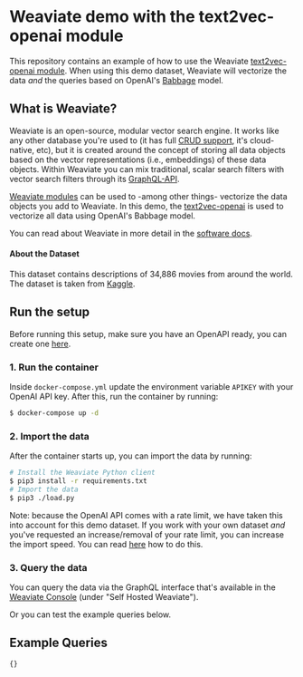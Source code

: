 # Weaviate demo with the text2vec-openai module

This repository contains an example of how to use the Weaviate [text2vec-openai module](https://www.semi.technology/developers/weaviate/current/modules/text2vec-openai.html). When using this demo dataset, Weaviate will vectorize the data _and_ the queries based on OpenAI's [Babbage](https://beta.openai.com/docs/engines/babbage) model.

## What is Weaviate?

Weaviate is an open-source, modular vector search engine. It works like any other database you're used to (it has full [CRUD support](https://db-engines.com/en/blog_post/87), it's cloud-native, etc), but it is created around the concept of storing all data objects based on the vector representations (i.e., embeddings) of these data objects. Within Weaviate you can mix traditional, scalar search filters with vector search filters through its [GraphQL-API](https://www.semi.technology/developers/weaviate/current/graphql-references/).

[Weaviate modules](https://www.semi.technology/developers/weaviate/current/configuration/modules.html) can be used to -among other things- vectorize the data objects you add to Weaviate. In this demo, the [text2vec-openai](https://www.semi.technology/developers/weaviate/current/modules/text2vec-openai.html) is used to vectorize all data using OpenAI's Babbage model.

You can read about Weaviate in more detail in the [software docs](https://www.semi.technology/developers/weaviate/current/).

#### About the Dataset

This dataset contains descriptions of 34,886 movies from around the world. The dataset is taken from [Kaggle](https://www.kaggle.com/jrobischon/wikipedia-movie-plots).

## Run the setup

Before running this setup, make sure you have an OpenAPI ready, you can create one [here](https://beta.openai.com/account/api-keys).

### 1. Run the container

Inside `docker-compose.yml` update the environment variable `APIKEY` with your OpenAI API key. After this, run the container by running:

```sh
$ docker-compose up -d
```

### 2. Import the data

After the container starts up, you can import the data by running:

```sh
# Install the Weaviate Python client
$ pip3 install -r requirements.txt
# Import the data
$ pip3 ./load.py
```

Note: because the OpenAI API comes with a rate limit, we have taken this into account for this demo dataset. If you work with your own dataset _and_ you've requested an increase/removal of your rate limit, you can increase the import speed. You can read [here](https://www.semi.technology/developers/weaviate/current/modules/text2vec-openai.html#openai-rate-limits) how to do this.

### 3. Query the data

You can query the data via the GraphQL interface that's available in the [Weaviate Console](https://console.semi.technology/) (under "Self Hosted Weaviate").

Or you can test the example queries below.

## Example Queries

```graphql
{}
```